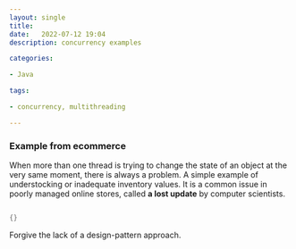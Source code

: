 ```yaml
---
layout: single
title:
date:   2022-07-12 19:04
description: concurrency examples

categories:

- Java

tags:

- concurrency, multithreading

---
```


### Example from ecommerce

When more than one thread is trying to change the state of an object at the very same moment, there is always a problem.
A simple example of understocking or inadequate inventory values. It is a common issue in poorly managed online stores, called **a lost update** by computer scientists.

```java

{}

```

Forgive the lack of a design-pattern approach.